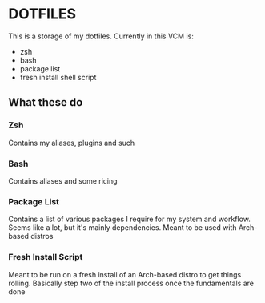 # DOTFILES

This is a storage of my dotfiles. Currently in this VCM is:

- zsh
- bash
- package list
- fresh install shell script

## What these do
### Zsh
Contains my aliases, plugins and such

### Bash
Contains aliases and some ricing

### Package List
Contains a list of various packages I require for my system and workflow. Seems like a lot, but it's mainly dependencies. Meant to be used with Arch-based distros

### Fresh Install Script
Meant to be run on a fresh install of an Arch-based distro to get things rolling. Basically step two of the install process once the fundamentals are done
